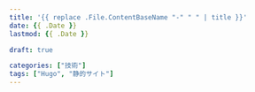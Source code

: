 ```yaml
---
title: '{{ replace .File.ContentBaseName "-" " " | title }}'
date: {{ .Date }}
lastmod: {{ .Date }}

draft: true

categories: ["技術"]
tags: ["Hugo", "静的サイト"]
---
```

